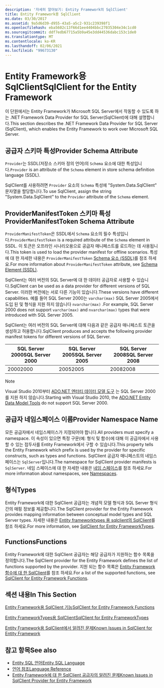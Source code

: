 ```yaml
---
description: '자세히 알아보기: Entity Framework의 SqlClient'
title: Entity Framework용 SqlClient
ms.date: 03/30/2017
ms.assetid: 9a5d6d39-d955-43a5-a5c2-931c239398f1
ms.openlocfilehash: eba5602c13f66d1ee4404bbc27035304e34c1cd0
ms.sourcegitcommit: ddf7edb67715a5b9a45e3dd44536dabc153c1de0
ms.translationtype: MT
ms.contentlocale: ko-KR
ms.lasthandoff: 02/06/2021
ms.locfileid: "99673130"
---
```

# <a name="sqlclient-for-the-entity-framework"></a><span data-ttu-id="8b6fd-103">Entity Framework용 SqlClient</span><span class="sxs-lookup"><span data-stu-id="8b6fd-103">SqlClient for the Entity Framework</span></span>

<span data-ttu-id="8b6fd-104">이 단원에서는 Entity Framework가 Microsoft SQL Server에서 작동할 수 있도록 하는 .NET Framework Data Provider for SQL Server(SqlClient)에 대해 설명합니다.</span><span class="sxs-lookup"><span data-stu-id="8b6fd-104">This section describes the .NET Framework Data Provider for SQL Server (SqlClient), which enables the Entity Framework to work over Microsoft SQL Server.</span></span>  
  
## <a name="provider-schema-attribute"></a><span data-ttu-id="8b6fd-105">공급자 스키마 특성</span><span class="sxs-lookup"><span data-stu-id="8b6fd-105">Provider Schema Attribute</span></span>  

 <span data-ttu-id="8b6fd-106">`Provider`는 SSDL(저장소 스키마 정의 언어)의 `Schema` 요소에 대한 특성입니다.</span><span class="sxs-lookup"><span data-stu-id="8b6fd-106">`Provider` is an attribute of the `Schema` element in store schema definition language (SSDL).</span></span>  
  
 <span data-ttu-id="8b6fd-107">SqlClient를 사용하려면 `Provider` 요소의 `Schema` 특성에 "System.Data.SqlClient" 문자열을 할당합니다.</span><span class="sxs-lookup"><span data-stu-id="8b6fd-107">To use SqlClient, assign the string "System.Data.SqlClient" to the `Provider` attribute of the `Schema` element.</span></span>  
  
## <a name="providermanifesttoken-schema-attribute"></a><span data-ttu-id="8b6fd-108">ProviderManifestToken 스키마 특성</span><span class="sxs-lookup"><span data-stu-id="8b6fd-108">ProviderManifestToken Schema Attribute</span></span>  

 <span data-ttu-id="8b6fd-109">`ProviderManifestToken`은 SSDL에서 `Schema` 요소의 필수 특성입니다.</span><span class="sxs-lookup"><span data-stu-id="8b6fd-109">`ProviderManifestToken` is a required attribute of the `Schema` element in SSDL.</span></span> <span data-ttu-id="8b6fd-110">이 토큰은 오프라인 시나리오용으로 공급자 매니페스트를 로드하는 데 사용됩니다.</span><span class="sxs-lookup"><span data-stu-id="8b6fd-110">This token is used to load the provider manifest for offline scenarios.</span></span> <span data-ttu-id="8b6fd-111">특성에 대 한 자세한 내용은 `ProviderManifestToken` [Schema 요소 (SSDL)](/ef/ef6/modeling/designer/advanced/edmx/ssdl-spec#schema-element-ssdl)를 참조 하세요.</span><span class="sxs-lookup"><span data-stu-id="8b6fd-111">For more information about `ProviderManifestToken` attribute, see [Schema Element (SSDL)](/ef/ef6/modeling/designer/advanced/edmx/ssdl-spec#schema-element-ssdl).</span></span>  
  
 <span data-ttu-id="8b6fd-112">SqlClient는 여러 버전의 SQL Server에 대 한 데이터 공급자로 사용할 수 있습니다.</span><span class="sxs-lookup"><span data-stu-id="8b6fd-112">SqlClient can be used as a data provider for different versions of SQL Server.</span></span> <span data-ttu-id="8b6fd-113">이러한 버전에는 서로 다른 기능이 있습니다.</span><span class="sxs-lookup"><span data-stu-id="8b6fd-113">These versions have different capabilities.</span></span> <span data-ttu-id="8b6fd-114">예를 들어 SQL Server 2000는 `varchar(max)` SQL Server 2005에서 도입 된 및 형식을 지원 하지 않습니다 `nvarchar(max)` .</span><span class="sxs-lookup"><span data-stu-id="8b6fd-114">For example, SQL Server 2000 does not support `varchar(max)` and `nvarchar(max)` types that were introduced with SQL Server 2005.</span></span>  
  
 <span data-ttu-id="8b6fd-115">SqlClient는 여러 버전의 SQL Server에 대해 다음과 같은 공급자 매니페스트 토큰을 생성하고 허용합니다.</span><span class="sxs-lookup"><span data-stu-id="8b6fd-115">SqlClient produces and accepts the following provider manifest tokens for different versions of SQL Server.</span></span>  
  
|<span data-ttu-id="8b6fd-116">SQL Server 2000</span><span class="sxs-lookup"><span data-stu-id="8b6fd-116">SQL Server 2000</span></span>|<span data-ttu-id="8b6fd-117">SQL Server 2005</span><span class="sxs-lookup"><span data-stu-id="8b6fd-117">SQL Server 2005</span></span>|<span data-ttu-id="8b6fd-118">SQL Server 2008</span><span class="sxs-lookup"><span data-stu-id="8b6fd-118">SQL Server 2008</span></span>|  
|-|-|-|  
|<span data-ttu-id="8b6fd-119">2000</span><span class="sxs-lookup"><span data-stu-id="8b6fd-119">2000</span></span>|<span data-ttu-id="8b6fd-120">2005</span><span class="sxs-lookup"><span data-stu-id="8b6fd-120">2005</span></span>|<span data-ttu-id="8b6fd-121">2008</span><span class="sxs-lookup"><span data-stu-id="8b6fd-121">2008</span></span>|  
  
> [!NOTE]
> <span data-ttu-id="8b6fd-122">Visual Studio 2010부터 [ADO.NET 엔터티 데이터 모델 도구](/previous-versions/dotnet/netframework-4.0/bb399249(v=vs.100)) 는 SQL Server 2000를 지원 하지 않습니다.</span><span class="sxs-lookup"><span data-stu-id="8b6fd-122">Starting with Visual Studio 2010, the [ADO.NET Entity Data Model Tools](/previous-versions/dotnet/netframework-4.0/bb399249(v=vs.100)) do not support SQL Server 2000.</span></span>  
  
## <a name="provider-namespace-name"></a><span data-ttu-id="8b6fd-123">공급자 네임스페이스 이름</span><span class="sxs-lookup"><span data-stu-id="8b6fd-123">Provider Namespace Name</span></span>  

 <span data-ttu-id="8b6fd-124">모든 공급자에서 네임스페이스가 지정되어야 합니다.</span><span class="sxs-lookup"><span data-stu-id="8b6fd-124">All providers must specify a namespace.</span></span> <span data-ttu-id="8b6fd-125">이 속성이 있으면 특정 구문(예: 형식 및 함수)에 대해 이 공급자에서 사용할 수 있는 접두사를 Entity Framework에서 구할 수 있습니다.</span><span class="sxs-lookup"><span data-stu-id="8b6fd-125">This property tells the Entity Framework which prefix is used by the provider for specific constructs, such as types and functions.</span></span> <span data-ttu-id="8b6fd-126">SqlClient 공급자 매니페스트의 네임스페이스는 `SqlServer`입니다.</span><span class="sxs-lookup"><span data-stu-id="8b6fd-126">The namespace for SqlClient provider manifests is `SqlServer`.</span></span> <span data-ttu-id="8b6fd-127">네임 스페이스에 대 한 자세한 내용은 [네임 스페이스](./language-reference/namespaces-entity-sql.md)를 참조 하세요.</span><span class="sxs-lookup"><span data-stu-id="8b6fd-127">For more information about namespaces, see [Namespaces](./language-reference/namespaces-entity-sql.md).</span></span>  
  
## <a name="types"></a><span data-ttu-id="8b6fd-128">형식</span><span class="sxs-lookup"><span data-stu-id="8b6fd-128">Types</span></span>  

 <span data-ttu-id="8b6fd-129">Entity Framework에 대한 SqlClient 공급자는 개념적 모델 형식과 SQL Server 형식 간의 매핑 정보를 제공합니다.</span><span class="sxs-lookup"><span data-stu-id="8b6fd-129">The SqlClient provider for the Entity Framework provides mapping information between conceptual model types and SQL Server types.</span></span> <span data-ttu-id="8b6fd-130">자세한 내용은 [Entity frameworktypes 용 sqlclient의 SqlClient](sqlclient-for-ef-types.md)를 참조 하세요.</span><span class="sxs-lookup"><span data-stu-id="8b6fd-130">For more information, see [SqlClient for Entity FrameworkTypes](sqlclient-for-ef-types.md).</span></span>  
  
## <a name="functions"></a><span data-ttu-id="8b6fd-131">Functions</span><span class="sxs-lookup"><span data-stu-id="8b6fd-131">Functions</span></span>  

 <span data-ttu-id="8b6fd-132">Entity Framework에 대한 SqlClient 공급자는 해당 공급자가 지원하는 함수 목록을 정의합니다.</span><span class="sxs-lookup"><span data-stu-id="8b6fd-132">The SqlClient provider for the Entity Framework defines the list of functions supported by the provider.</span></span> <span data-ttu-id="8b6fd-133">지원 되는 함수 목록은 [Entity Framework 함수에 대 한 SqlClient](sqlclient-for-ef-functions.md)를 참조 하세요.</span><span class="sxs-lookup"><span data-stu-id="8b6fd-133">For a list of the supported functions, see [SqlClient for Entity Framework Functions](sqlclient-for-ef-functions.md).</span></span>  
  
## <a name="in-this-section"></a><span data-ttu-id="8b6fd-134">섹션 내용</span><span class="sxs-lookup"><span data-stu-id="8b6fd-134">In This Section</span></span>  

 [<span data-ttu-id="8b6fd-135">Entity Framework용 SqlClient 기능</span><span class="sxs-lookup"><span data-stu-id="8b6fd-135">SqlClient for Entity Framework Functions</span></span>](sqlclient-for-ef-functions.md)  
  
 [<span data-ttu-id="8b6fd-136">Entity FrameworkTypes용 SqlClient</span><span class="sxs-lookup"><span data-stu-id="8b6fd-136">SqlClient for Entity FrameworkTypes</span></span>](sqlclient-for-ef-types.md)  
  
 [<span data-ttu-id="8b6fd-137">Entity Framework용 SqlClient에서 알려진 문제</span><span class="sxs-lookup"><span data-stu-id="8b6fd-137">Known Issues in SqlClient for Entity Framework</span></span>](known-issues-in-sqlclient-for-entity-framework.md)  
  
## <a name="see-also"></a><span data-ttu-id="8b6fd-138">참고 항목</span><span class="sxs-lookup"><span data-stu-id="8b6fd-138">See also</span></span>

- [<span data-ttu-id="8b6fd-139">Entity SQL 언어</span><span class="sxs-lookup"><span data-stu-id="8b6fd-139">Entity SQL Language</span></span>](./language-reference/entity-sql-language.md)
- [<span data-ttu-id="8b6fd-140">언어 참조</span><span class="sxs-lookup"><span data-stu-id="8b6fd-140">Language Reference</span></span>](./language-reference/index.md)
- [<span data-ttu-id="8b6fd-141">Entity Framework에 대 한 SqlClient 공급자의 알려진 문제</span><span class="sxs-lookup"><span data-stu-id="8b6fd-141">Known Issues in SqlClient Provider for Entity Framework</span></span>](sqlclient-for-the-entity-framework.md)

